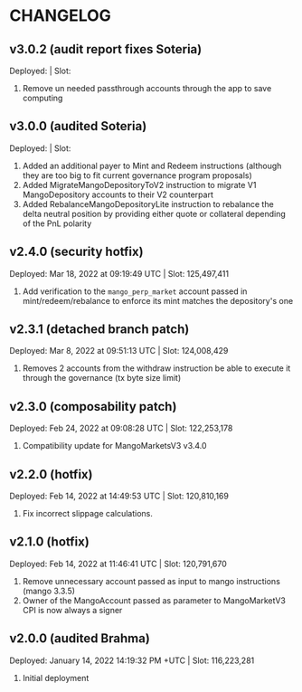 # CHANGELOG

## v3.0.2 (audit report fixes Soteria)

Deployed: | Slot:

1. Remove un needed passthrough accounts through the app to save computing

## v3.0.0 (audited Soteria)

Deployed: | Slot:

1. Added an additional payer to Mint and Redeem instructions (although they are too big to fit current governance program proposals)
2. Added MigrateMangoDepositoryToV2 instruction to migrate V1 MangoDepository accounts to their V2 counterpart
3. Added RebalanceMangoDepositoryLite instruction to rebalance the delta neutral position by providing either quote or collateral depending of the PnL polarity

## v2.4.0 (security hotfix)

Deployed: Mar 18, 2022 at 09:19:49 UTC | Slot: 125,497,411

1. Add verification to the `mango_perp_market` account passed in mint/redeem/rebalance to enforce its mint matches the depository's one

## v2.3.1 (detached branch patch)

Deployed: Mar 8, 2022 at 09:51:13 UTC | Slot: 124,008,429

1. Removes 2 accounts from the withdraw instruction be able to execute it through the governance (tx byte size limit)

## v2.3.0 (composability patch)

Deployed: Feb 24, 2022 at 09:08:28 UTC | Slot: 122,253,178

1. Compatibility update for MangoMarketsV3 v3.4.0

## v2.2.0 (hotfix)

Deployed: Feb 14, 2022 at 14:49:53 UTC | Slot: 120,810,169

1. Fix incorrect slippage calculations.

## v2.1.0 (hotfix)

Deployed: Feb 14, 2022 at 11:46:41 UTC | Slot: 120,791,670

1. Remove unnecessary account passed as input to mango instructions (mango 3.3.5)
2. Owner of the MangoAccount passed as parameter to MangoMarketV3 CPI is now always a signer

## v2.0.0 (audited Brahma)

Deployed: January 14, 2022 14:19:32 PM +UTC | Slot: 116,223,281

1. Initial deployment
